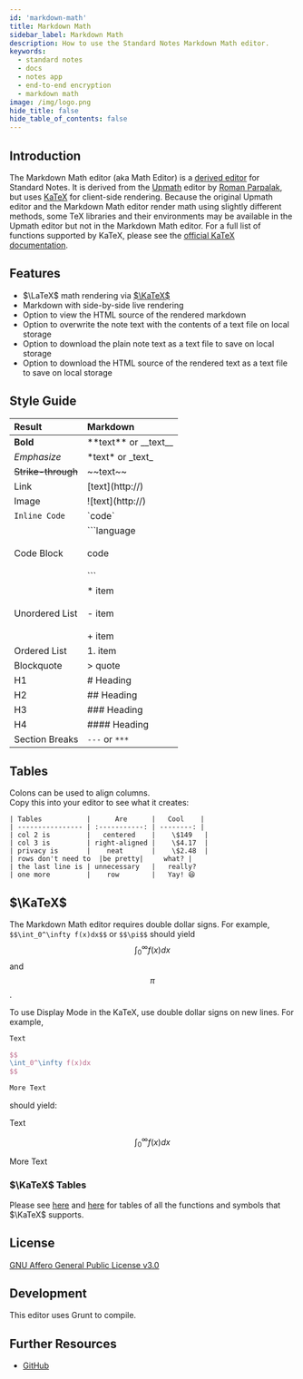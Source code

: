 ```yaml
---
id: 'markdown-math'
title: Markdown Math
sidebar_label: Markdown Math
description: How to use the Standard Notes Markdown Math editor.
keywords:
  - standard notes
  - docs
  - notes app
  - end-to-end encryption
  - markdown math
image: /img/logo.png
hide_title: false
hide_table_of_contents: false
---
```


## Introduction

The Markdown Math editor (aka Math Editor) is a [derived editor](https://standardnotes.org/help/77/what-are-editors) for Standard Notes. It is derived from the [Upmath](https://github.com/parpalak/upmath.me) editor by [Roman Parpalak](https://github.com/parpalak), but uses [KaTeX](https://katex.org) for client-side rendering. Because the original Upmath editor and the Markdown Math editor render math using slightly different methods, some TeX libraries and their environments may be available in the Upmath editor but not in the Markdown Math editor. For a full list of functions supported by KaTeX, please see the [official KaTeX documentation](https://katex.org/docs/supported.html).

## Features

- $\LaTeX$ math rendering via [$\KaTeX$](https://katex.org)
- Markdown with side-by-side live rendering
- Option to view the HTML source of the rendered markdown
- Option to overwrite the note text with the contents of a text file on local storage
- Option to download the plain note text as a text file to save on local storage
- Option to download the HTML source of the rendered text as a text file to save on local storage

## Style Guide

| Result             | Markdown                                     |
| :----------------- | :------------------------------------------- |
| **Bold**           | \*\*text\*\* or \_\_text\_\_                 |
| _Emphasize_        | \*text\* or \_text\_                         |
| ~~Strike-through~~ | \~\~text\~\~                                 |
| Link               | [text]\(http://)                             |
| Image              | ![text]\(http://)                            |
| `Inline Code`      | \`code\`                                     |
| Code Block         | \`\`\`language <br></br>code <br></br>\`\`\` |
| Unordered List     | \* item <br></br> - item <br></br> + item    |
| Ordered List       | 1. item                                      |
| Blockquote         | \> quote                                     |
| H1                 | # Heading                                    |
| H2                 | ## Heading                                   |
| H3                 | ### Heading                                  |
| H4                 | #### Heading                                 |
| Section Breaks     | `---` or `***`                               |

## Tables

Colons can be used to align columns.  
Copy this into your editor to see what it creates:

```
| Tables           |      Are      |   Cool    |
| ---------------- | :-----------: | --------: |
| col 2 is         |   centered    |    \$149   |
| col 3 is         | right-aligned |    \$4.17  |
| privacy is       |    neat       |    \$2.48  |
| rows don't need to  |be pretty|     what? |
| the last line is | unnecessary   |   really?
| one more         |    row        |   Yay! 😆
```

## $\KaTeX$

The Markdown Math editor requires double dollar signs. For example, `$$\int_0^\infty f(x)dx$$` or `$$\pi$$` should yield $$\int_0^\infty f(x)dx$$ and $$\pi$$.

To use Display Mode in the KaTeX, use double dollar signs on new lines. For example,

```latex
Text

$$
\int_0^\infty f(x)dx
$$

More Text
```

should yield:

Text

$$
\int_0^\infty f(x)dx
$$

More Text

### $\KaTeX$ Tables

Please see [here](https://katex.org/docs/supported.html) and [here](https://katex.org/docs/support_table.html) for tables of all the functions and symbols that $\KaTeX$ supports.

## License

[GNU Affero General Public License v3.0](https://github.com/sn-extensions/math-editor/blob/master/LICENSE)

## Development

This editor uses Grunt to compile.

## Further Resources

- [GitHub](https://github.com/sn-extensions/math-editor)

